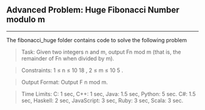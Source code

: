 ## Advanced Problem: Huge Fibonacci Number modulo m
------

The fibonacci_huge folder contains code to solve the following problem

>Task: Given two integers n and m, output Fn mod m (that is, the remainder
 of Fn when divided by m).
 
>Constraints: 1 ≤ n ≤ 10 18 , 2 ≤ m ≤ 10 5 .

>Output Format: Output F n mod m.

>Time Limits: C: 1 sec, C++: 1 sec, Java: 1.5 sec, Python: 5 sec. C#: 1.5 sec, Haskell: 2 sec, JavaScript: 3 sec, Ruby: 3 sec, Scala: 3 sec.